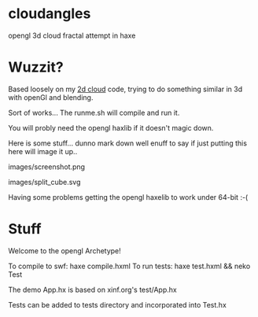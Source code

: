cloudangles
===========

opengl 3d cloud fractal attempt in haxe

# Wuzzit?

Based loosely on my [2d cloud](https://code.google.com/p/brianin3d-bitly/source/browse/trunk/us/versus/them/bitly/Cloud.hx) code, trying to do something similar in 3d with openGl and blending.

Sort of works... The runme.sh will compile and run it.

You will probly need the opengl haxlib if it doesn't magic down.

Here is some stuff... dunno mark down well enuff to say if just putting this here will image it up..

images/screenshot.png

images/split_cube.svg

Having some problems getting the opengl haxelib to work under 64-bit :-(

# Stuff

Welcome to the opengl Archetype!

To compile to swf: haxe compile.hxml
To run tests:      haxe test.hxml && neko Test

The demo App.hx is based on xinf.org's test/App.hx

Tests can be added to tests directory and incorporated into Test.hx
